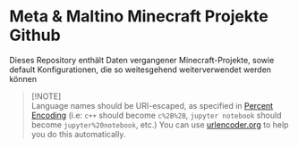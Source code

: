 # Meta & Maltino Minecraft Projekte Github
Dieses Repository enthält Daten vergangener Minecraft-Projekte, sowie default Konfigurationen, die so weitesgehend weiterverwendet werden können

> [!NOTE]\
> Language names should be URI-escaped, as specified in [Percent Encoding](https://en.wikipedia.org/wiki/Percent-encoding)
> (i.e: `c++` should become `c%2B%2B`, `jupyter notebook` should become `jupyter%20notebook`, etc.) You can use
> [urlencoder.org](https://www.urlencoder.org/) to help you do this automatically.
